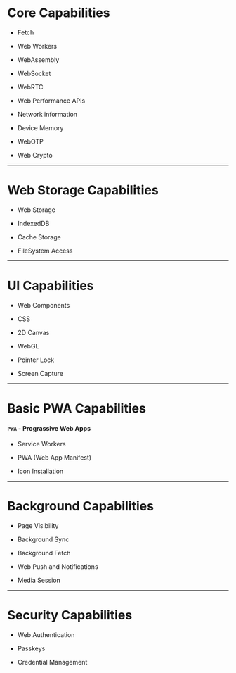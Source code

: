 # Core Capabilities

- Fetch

- Web Workers

- WebAssembly

- WebSocket

- WebRTC

- Web Performance APIs

- Network information

- Device Memory

- WebOTP

- Web Crypto

---

# Web Storage Capabilities

- Web Storage

- IndexedDB

- Cache Storage

- FileSystem Access

---

# UI Capabilities

- Web Components

- CSS

- 2D Canvas

- WebGL

- Pointer Lock

- Screen Capture

---

# Basic PWA Capabilities

#### `PWA` - Prograssive Web Apps

- Service Workers

- PWA (Web App Manifest)

- Icon Installation

---

# Background Capabilities

- Page Visibility

- Background Sync

- Background Fetch

- Web Push and Notifications

- Media Session

---

# Security Capabilities

- Web Authentication

- Passkeys

- Credential Management
